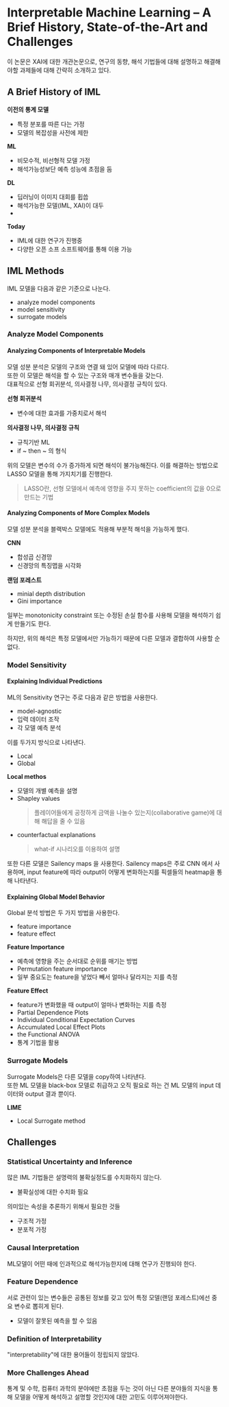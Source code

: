 # Interpretable Machine Learning – A Brief History, State-of-the-Art and Challenges
이 논문은 XAI에 대한 개관논문으로, 연구의 동향, 해석 기법들에 대해 설명하고 해결해야할 과제들에 대해 간략히 소개하고 있다.  

##  A Brief History of IML
**이전의 통계 모델**
- 특정 분포를 따른 다는 가정
- 모델의 복잡성을 사전에 제한

**ML**
- 비모수적, 비선형적 모델 가정
- 해석가능성보단 예측 성능에 초점을 둠

**DL**
- 딥러닝이 이미지 대회를 휩씁
- 해석가능한 모델(IML, XAI)이 대두
- 

**Today**
- IML에 대한 연구가 진행중
- 다양한 오픈 소프 소프트웨어를 통해 이용 가능

## IML Methods
IML 모델을 다음과 같은 기준으로 나눈다.
- analyze model components 
- model sensitivity
- surrogate models

### Analyze Model Components
#### Analyzing Components of Interpretable Models
모델 성분 분석은 모델의 구조와 연결 돼 있어 모델에 따라 다르다.  
또한 이 모델은 해석을 할 수 있는 구조와 매개 변수들을 갖는다.  
대표적으로 선형 회귀분석, 의사결정 나무, 의사결정 규칙이 있다.  

**선형 회귀분석**
- 변수에 대한 효과를 가중치로서 해석

**의사결정 나무, 의사결정 규칙**
- 규칙기반 ML
- if ~ then ~ 의 형식

위의 모델은 변수의 수가 증가하게 되면 해석이 불가능해진다.
이를 해결하는 방법으로 LASSO 모델을 통해 가지치기를 진행한다.
> LASSO란, 선형 모델에서 예측에 영향을 주지 못하는 coefficient의 값을 0으로 만드는 기법

#### Analyzing Components of More Complex Models
모델 성분 분석을 블랙박스 모델에도 적용해 부분적 해석을 가능하게 했다.  

**CNN**
- 합성곱 신경망
- 신경망의 특징맵을 시각화

**랜덤 포레스트**
- minial depth distribution
- Gini importance

일부는 monotonicity constraint 또는 수정된 손실 함수를 사용해 모델을 해석하기 쉽게 만들기도 한다.

하지만, 위의 해석은 특정 모델에서만 가능하기 때문에 다른 모델과 결합하여 사용할 순 없다.

### Model Sensitivity
#### Explaining Individual Predictions
ML의 Sensitivity 연구는 주로 다음과 같은 방법을 사용한다.
- model-agnostic
- 입력 데이터 조작
- 각 모델 예측 분석

이를 두가지 방식으로 나타낸다. 
- Local
- Global

**Local methos**
- 모델의 개별 예측을 설명
- Shapley values
  > 플레이어들에게 공정하게 금액을 나눌수 있는지(collaborative game)에 대해 해답을 줄 수 있음
- counterfactual explanations
  > what-if 시나리오를 이용하여 설명

또한 다른 모델은 Sailency maps 을 사용한다.
Sailency maps은 주로 CNN 에서 사용하며, input feature에 따라 output이 어떻게 변화하는지를 픽셀들의 heatmap을 통해 나타낸다.

#### Explaining Global Model Behavior
Global 분석 방법은 두 가지 방법을 사용한다.
- feature importance
- feature effect

**Feature Importance**
- 예측에 영향을 주는 순서대로 순위를 매기는 방법
- Permutation feature importance
- 일부 중요도는 feature을 넣었다 빼서 얼마나 달라지는 지를 측정

**Feature Effect**
- feature가 변화했을 때 output이 얼마나 변화하는 지를 측정
- Partial Dependence Plots
- Individual Conditional Expectation Curves
- Accumulated Local Effect Plots
- the Functional ANOVA
- 통계 기법을 활용

### Surrogate Models 
Surrogate Models은 다른 모델을 copy하여 나타낸다.  
또한 ML 모델을 black-box 모델로 취급하고 오직 필요로 하는 건 ML 모델의 input 데이터와 output 결과 뿐이다.

**LIME**
- Local Surrogate method

## Challenges
### Statistical Uncertainty and Inference
많은 IML 기법들은 설명력의 불확실정도를 수치화하지 않는다.
- 불확실성에 대한 수치화 필요

의미있는 속성을 추론하기 위해서 필요한 것들
- 구조적 가정
- 분포적 가정

### Causal Interpretation
ML모델이 어떤 때에 인과적으로 해석가능한지에 대해 연구가 진행되야 한다.

### Feature Dependence
서로 관련이 있는 변수들은 공통된 정보를 갖고 있어 특정 모델(랜덤 포레스트)에선 중요 변수로 뽑히게 된다.
- 모델이 잘못된 예측을 할 수 있음

### Definition of Interpretability
"interpretability"에 대한 용어들이 정립되지 않았다.

### More Challenges Ahead
통계 및 수학, 컴퓨터 과학의 분야에만 초점을 두는 것이 아닌 다른 분야들의 지식을 통해 모델을 어떻게 해석하고 설명할 것인지에 대한 고민도 이루어져야한다.